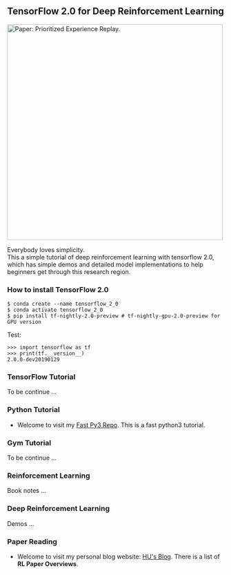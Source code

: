 ## TensorFlow 2.0 for Deep Reinforcement Learning
<img src="https://github.com/Huixxi/TensorFlow2.0-for-Deep-Reinforcement-Learning/blob/master/images/gym_cartpole_v0.gif" title="Paper: Prioritized Experience Replay." width="500" hegiht="313" align=center />

Everybody loves simplicity.  
This a simple tutorial of deep reinforcement learning with tensorflow 2.0, which has simple demos and detailed model implementations to help beginners get through this research region.  

### How to install TensorFlow 2.0
```
$ conda create --name tensorflow_2_0
$ conda activate tensorflow_2_0
$ pip install tf-nightly-2.0-preview # tf-nightly-gpu-2.0-preview for GPU version
```
Test:
```
>>> import tensorflow as tf
>>> print(tf.__version__)
2.0.0-dev20190129
```

### TensorFlow Tutorial
To be continue ...

### Python Tutorial
* Welcome to visit my [Fast Py3 Repo](https://github.com/Huixxi/Fast-Py3). This is a fast python3 tutorial.

### Gym Tutorial
To be continue ...

### Reinforcement Learning
Book notes ...

### Deep Reinforcement Learning
Demos ...

### Paper Reading
* Welcome to visit my personal blog website: [HU's Blog](https://www.cycygogo.cn/). There is a list of **RL Paper Overviews**. 

